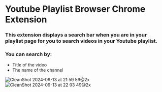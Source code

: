 # Youtube Playlist Browser Chrome Extension

### This extension displays a search bar when you are in your playlist page for you to search videos in your Youtube playlist.


### You can search by:
  - Title of the video
  - The name of the channel

![CleanShot 2024-09-13 at 21 59 59@2x](https://github.com/user-attachments/assets/f79e3496-c9f4-4b45-8f41-5304eb754672)
![CleanShot 2024-09-13 at 22 03 49@2x](https://github.com/user-attachments/assets/c699dfff-1a4c-4055-987a-1c95774e74a2)
